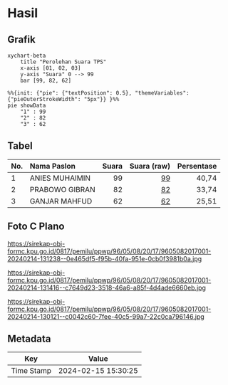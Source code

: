 # Hasil

## Grafik

```mermaid
xychart-beta
    title "Perolehan Suara TPS"
    x-axis [01, 02, 03]
    y-axis "Suara" 0 --> 99
    bar [99, 82, 62]
```

```mermaid
%%{init: {"pie": {"textPosition": 0.5}, "themeVariables": {"pieOuterStrokeWidth": "5px"}} }%%
pie showData
    "1" : 99
    "2" : 82
    "3" : 62
```

## Tabel

| No. | Nama Paslon    | Suara | Suara (raw) | Persentase |
|:--- |:-------------- | -----:| -----------:| ----------:|
| 1   | ANIES MUHAIMIN | 99    | [99][p-1]   | 40,74      |
| 2   | PRABOWO GIBRAN | 82    | [82][p-2]   | 33,74      |
| 3   | GANJAR MAHFUD  | 62    | [62][p-3]   | 25,51      |


[p-1]: https://github.com/gigit-pemilu/pemilu-2024-96-papua-barat-daya/blob/main/pilpres/hitung-suara/sub/96-papua-barat-daya/sub/05-maybrat/sub/08-ayamaru/sub/2017-fraharo/sub/001-tps/sub/paslon-1.txt
[p-2]: https://github.com/gigit-pemilu/pemilu-2024-96-papua-barat-daya/blob/main/pilpres/hitung-suara/sub/96-papua-barat-daya/sub/05-maybrat/sub/08-ayamaru/sub/2017-fraharo/sub/001-tps/sub/paslon-2.txt
[p-3]: https://github.com/gigit-pemilu/pemilu-2024-96-papua-barat-daya/blob/main/pilpres/hitung-suara/sub/96-papua-barat-daya/sub/05-maybrat/sub/08-ayamaru/sub/2017-fraharo/sub/001-tps/sub/paslon-3.txt

## Foto C Plano

https://sirekap-obj-formc.kpu.go.id/0817/pemilu/ppwp/96/05/08/20/17/9605082017001-20240214-131238--0e465df5-f95b-40fa-951e-0cb0f3981b0a.jpg

https://sirekap-obj-formc.kpu.go.id/0817/pemilu/ppwp/96/05/08/20/17/9605082017001-20240214-131416--c7649d23-3518-46a6-a85f-4d4ade6660eb.jpg

https://sirekap-obj-formc.kpu.go.id/0817/pemilu/ppwp/96/05/08/20/17/9605082017001-20240214-130121--c0042c60-7fee-40c5-99a7-22c0ca796146.jpg


## Metadata

| Key        | Value               |
| ---------- | ------------------- |
| Time Stamp | 2024-02-15 15:30:25 |



